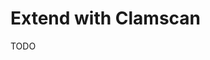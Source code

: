 # Extend with Clamscan

TODO

<!--
https://github.com/stonith404/pingvin-share/tree/main/backend/src/clamscan
-->
